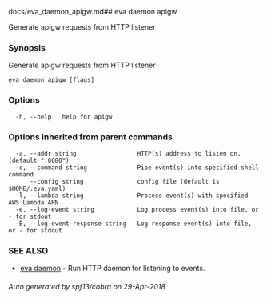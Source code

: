 docs/eva_daemon_apigw.md## eva daemon apigw

Generate apigw requests from HTTP listener

### Synopsis

Generate apigw requests from HTTP listener

```
eva daemon apigw [flags]
```

### Options

```
  -h, --help   help for apigw
```

### Options inherited from parent commands

```
  -a, --addr string                 HTTP(s) address to listen on. (default ":8080")
  -c, --command string              Pipe event(s) into specified shell command
      --config string               config file (default is $HOME/.eva.yaml)
  -l, --lambda string               Process event(s) with specified AWS Lambda ARN
  -e, --log-event string            Log process event(s) into file, or - for stdout
  -E, --log-event-response string   Log response event(s) into file, or - for stdout
```

### SEE ALSO

* [eva daemon](eva_daemon.md)	 - Run HTTP daemon for listening to events.

###### Auto generated by spf13/cobra on 29-Apr-2018
